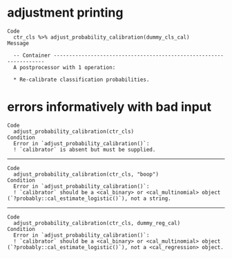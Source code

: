 # adjustment printing

    Code
      ctr_cls %>% adjust_probability_calibration(dummy_cls_cal)
    Message
      
      -- Container -------------------------------------------------------------------
      A postprocessor with 1 operation:
      
      * Re-calibrate classification probabilities.

# errors informatively with bad input

    Code
      adjust_probability_calibration(ctr_cls)
    Condition
      Error in `adjust_probability_calibration()`:
      ! `calibrator` is absent but must be supplied.

---

    Code
      adjust_probability_calibration(ctr_cls, "boop")
    Condition
      Error in `adjust_probability_calibration()`:
      ! `calibrator` should be a <cal_binary> or <cal_multinomial> object (`?probably::cal_estimate_logistic()`), not a string.

---

    Code
      adjust_probability_calibration(ctr_cls, dummy_reg_cal)
    Condition
      Error in `adjust_probability_calibration()`:
      ! `calibrator` should be a <cal_binary> or <cal_multinomial> object (`?probably::cal_estimate_logistic()`), not a <cal_regression> object.

